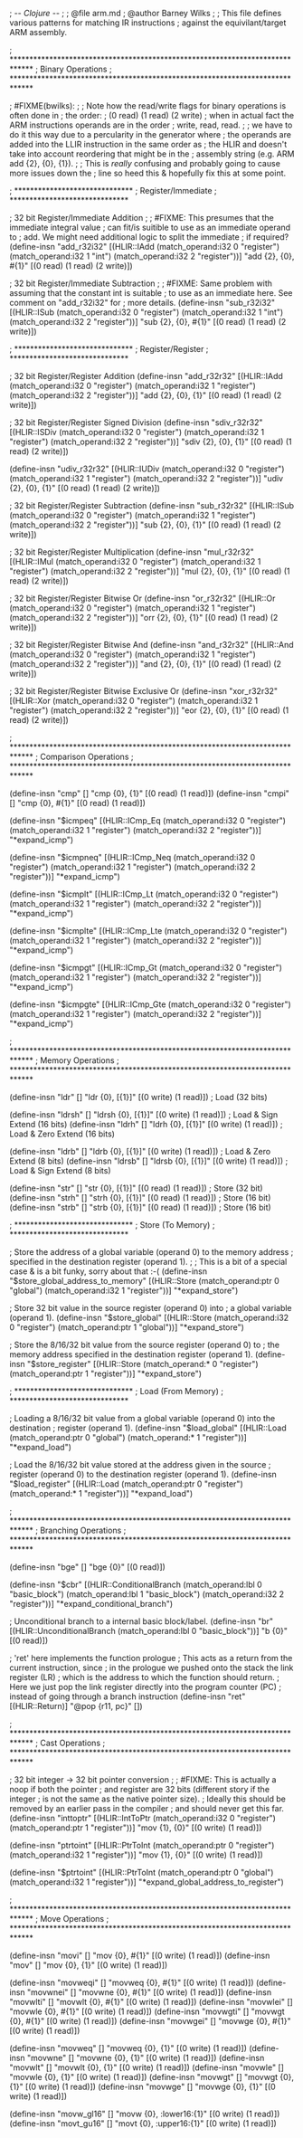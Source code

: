 ; -*- Clojure -*-
;
; @file arm.md
; @author Barney Wilks
;
; This file defines various patterns for matching IR instructions
; against the equivilant/target ARM assembly.

; *****************************************************************************
;                             Binary Operations
; *****************************************************************************

; #FIXME(bwilks):
;
;    Note how the read/write flags for binary operations is often done in
;    the order:
;        (0 read) (1 read) (2 write)
;    when in actual fact the ARM instructions operands are in the order
;        write, read, read.
;
;   we have to do it this way due to a percularity in the generator where
;   the operands are added into the LLIR instruction in the same order as
;   the HLIR and doesn't take into account reordering that might be in the
;   assembly string (e.g. ARM add {2}, {0}, {1}).
;
;   This is _really_ confusing and probably going to cause more issues down the
;   line so heed this & hopefully fix this at some point.

; ******************************
;      Register/Immediate
; ******************************

; 32 bit Register/Immediate Addition
;
; #FIXME: This presumes that the immediate integral value
;         can fit/is suitible to use as an immediate operand to
;         add. We might need additional logic to split the immediate
;         if required?
(define-insn "add_r32i32"
	[(HLIR::IAdd
		(match_operand:i32 0 "register")
		(match_operand:i32 1 "int")
		(match_operand:i32 2 "register"))]
	"add {2}, {0}, #{1}"
	[(0 read) (1 read) (2 write)])

; 32 bit Register/Immediate Subtraction
;
; #FIXME: Same problem with assuming that the constant int is suitable
;         to use as an immediate here. See comment on "add_r32i32" for
;         more details.
(define-insn "sub_r32i32"
	[(HLIR::ISub
		(match_operand:i32 0 "register")
		(match_operand:i32 1 "int")
		(match_operand:i32 2 "register"))]
	"sub {2}, {0}, #{1}"
	[(0 read) (1 read) (2 write)])

; ******************************
;      Register/Register
; ******************************

; 32 bit Register/Register Addition
(define-insn "add_r32r32"
	[(HLIR::IAdd
		(match_operand:i32 0 "register")
		(match_operand:i32 1 "register")
		(match_operand:i32 2 "register"))]
	"add {2}, {0}, {1}"
	[(0 read) (1 read) (2 write)])

; 32 bit Register/Register Signed Division
(define-insn "sdiv_r32r32"
	[(HLIR::ISDiv
		(match_operand:i32 0 "register")
		(match_operand:i32 1 "register")
		(match_operand:i32 2 "register"))]
	"sdiv {2}, {0}, {1}"
	[(0 read) (1 read) (2 write)])

(define-insn "udiv_r32r32"
	[(HLIR::IUDiv
		(match_operand:i32 0 "register")
		(match_operand:i32 1 "register")
		(match_operand:i32 2 "register"))]
	"udiv {2}, {0}, {1}"
	[(0 read) (1 read) (2 write)])

; 32 bit Register/Register Subtraction
(define-insn "sub_r32r32"
	[(HLIR::ISub
		(match_operand:i32 0 "register")
		(match_operand:i32 1 "register")
		(match_operand:i32 2 "register"))]
	"sub {2}, {0}, {1}"
	[(0 read) (1 read) (2 write)])

; 32 bit Register/Register Multiplication
(define-insn "mul_r32r32"
	[(HLIR::IMul
		(match_operand:i32 0 "register")
		(match_operand:i32 1 "register")
		(match_operand:i32 2 "register"))]
	"mul {2}, {0}, {1}"
	[(0 read) (1 read) (2 write)])

; 32 bit Register/Register Bitwise Or
(define-insn "or_r32r32"
	[(HLIR::Or
		(match_operand:i32 0 "register")
		(match_operand:i32 1 "register")
		(match_operand:i32 2 "register"))]
	"orr {2}, {0}, {1}"
	[(0 read) (1 read) (2 write)])

; 32 bit Register/Register Bitwise And
(define-insn "and_r32r32"
	[(HLIR::And
		(match_operand:i32 0 "register")
		(match_operand:i32 1 "register")
		(match_operand:i32 2 "register"))]
	"and {2}, {0}, {1}"
	[(0 read) (1 read) (2 write)])

; 32 bit Register/Register Bitwise Exclusive Or
(define-insn "xor_r32r32"
	[(HLIR::Xor
		(match_operand:i32 0 "register")
		(match_operand:i32 1 "register")
		(match_operand:i32 2 "register"))]
	"eor {2}, {0}, {1}"
	[(0 read) (1 read) (2 write)])

; *****************************************************************************
;                             Comparison Operations
; *****************************************************************************

(define-insn "cmp"  [] "cmp {0}, {1}"  [(0 read) (1 read)])
(define-insn "cmpi" [] "cmp {0}, #{1}" [(0 read) (1 read)])

(define-insn "$icmpeq"
	[(HLIR::ICmp_Eq
		(match_operand:i32 0 "register")
		(match_operand:i32 1 "register")
		(match_operand:i32 2 "register"))]
	"*expand_icmp")

(define-insn "$icmpneq"
	[(HLIR::ICmp_Neq
		(match_operand:i32 0 "register")
		(match_operand:i32 1 "register")
		(match_operand:i32 2 "register"))]
	"*expand_icmp")

(define-insn "$icmplt"
	[(HLIR::ICmp_Lt
		(match_operand:i32 0 "register")
		(match_operand:i32 1 "register")
		(match_operand:i32 2 "register"))]
	"*expand_icmp")

(define-insn "$icmplte"
	[(HLIR::ICmp_Lte
		(match_operand:i32 0 "register")
		(match_operand:i32 1 "register")
		(match_operand:i32 2 "register"))]
	"*expand_icmp")

(define-insn "$icmpgt"
	[(HLIR::ICmp_Gt
		(match_operand:i32 0 "register")
		(match_operand:i32 1 "register")
		(match_operand:i32 2 "register"))]
	"*expand_icmp")

(define-insn "$icmpgte"
	[(HLIR::ICmp_Gte
		(match_operand:i32 0 "register")
		(match_operand:i32 1 "register")
		(match_operand:i32 2 "register"))]
	"*expand_icmp")

; *****************************************************************************
;                             Memory Operations
; *****************************************************************************

(define-insn "ldr"   [] "ldr {0}, [{1}]"   [(0 write) (1 read)])   ; Load (32 bits)

(define-insn "ldrsh" [] "ldrsh {0}, [{1}]" [(0 write) (1 read)]) ; Load & Sign Extend (16 bits)
(define-insn "ldrh"  [] "ldrh {0}, [{1}]"  [(0 write) (1 read)])  ; Load & Zero Extend (16 bits)

(define-insn "ldrb"  [] "ldrb {0}, [{1}]"  [(0 write) (1 read)])  ; Load & Zero Extend (8 bits)
(define-insn "ldrsb" [] "ldrsb {0}, [{1}]" [(0 write) (1 read)]) ; Load & Sign Extend (8 bits)

(define-insn "str"   [] "str {0}, [{1}]"   [(0 read) (1 read)])   ; Store (32 bit)
(define-insn "strh"  [] "strh {0}, [{1}]"  [(0 read) (1 read)])  ; Store (16 bit)
(define-insn "strb"  [] "strb {0}, [{1}]"  [(0 read) (1 read)])  ; Store (16 bit)

; ******************************
;      Store (To Memory)
; ******************************

; Store the address of a global variable (operand 0) to the memory address
; specified in the destination register (operand 1).
;
; This is a bit of a special case & is a bit funky, sorry about that :-(
(define-insn "$store_global_address_to_memory"
	[(HLIR::Store
		(match_operand:ptr 0 "global")
		(match_operand:i32 1 "register"))]
	"*expand_store")

; Store 32 bit value in the source register (operand 0) into
; a global variable (operand 1).
(define-insn "$store_global"
	[(HLIR::Store
		(match_operand:i32 0 "register")
		(match_operand:ptr 1 "global"))]
	"*expand_store")

; Store the 8/16/32 bit value from the source register (operand 0) to
; the memory address specified in the destination register (operand 1).
(define-insn "$store_register"
	[(HLIR::Store
		(match_operand:*   0 "register")
		(match_operand:ptr 1 "register"))]
	"*expand_store")

; ******************************
;      Load (From Memory)
; ******************************

; Loading a 8/16/32 bit value from a global variable (operand 0) into the destination
; register (operand 1).
(define-insn "$load_global"
	[(HLIR::Load
		(match_operand:ptr 0 "global")
		(match_operand:*   1 "register"))]
	"*expand_load")

; Load the 8/16/32 bit value stored at the address given in the source
; register (operand 0) to the destination register (operand 1).
(define-insn "$load_register"
	[(HLIR::Load
		(match_operand:ptr 0 "register")
		(match_operand:*   1 "register"))]
	"*expand_load")

; *****************************************************************************
;                             Branching Operations
; *****************************************************************************

(define-insn "bge" [] "bge {0}" [(0 read)])

(define-insn "$cbr"
	[(HLIR::ConditionalBranch
		(match_operand:lbl 0 "basic_block")
		(match_operand:lbl 1 "basic_block")
		(match_operand:i32 2 "register"))]
	"*expand_conditional_branch")

; Unconditional branch to a internal basic block/label.
(define-insn "br"
	[(HLIR::UnconditionalBranch
		(match_operand:lbl 0 "basic_block"))]
	"b {0}"
	[(0 read)])

; 'ret' here implements the function prologue
; This acts as a return from the current instruction, since
; in the prologue we pushed onto the stack the link register (LR)
; which is the address to which the function should return.
; Here we just pop the link register directly into the program counter (PC)
; instead of going through a branch instruction
(define-insn "ret"
	[(HLIR::Return)]
	"@pop {r11, pc}"
	[])

; *****************************************************************************
;                             Cast Operations
; *****************************************************************************

; 32 bit integer -> 32 bit pointer conversion
;
; #FIXME: This is actually a noop if both the pointer
;         and register are 32 bits (different story if the integer
;         is not the same as the native pointer size).
;         Ideally this should be removed by an earlier pass in the compiler
;         and should never get this far.
(define-insn "inttoptr"
	[(HLIR::IntToPtr
		(match_operand:i32 0 "register")
		(match_operand:ptr 1 "register"))]
	"mov {1}, {0}"
	[(0 write) (1 read)])

(define-insn "ptrtoint"
	[(HLIR::PtrToInt
		(match_operand:ptr 0 "register")
		(match_operand:i32 1 "register"))]
	"mov {1}, {0}"
	[(0 write) (1 read)])

(define-insn "$ptrtoint"
	[(HLIR::PtrToInt
		(match_operand:ptr 0 "global")
		(match_operand:i32 1 "register"))]
	"*expand_global_address_to_register")

; *****************************************************************************
;                             Move Operations
; *****************************************************************************

(define-insn "movi" [] "mov {0}, #{1}" [(0 write) (1 read)])
(define-insn "mov"  [] "mov {0}, {1}"  [(0 write) (1 read)])

(define-insn "movweqi" [] "movweq {0}, #{1}" [(0 write) (1 read)])
(define-insn "movwnei" [] "movwne {0}, #{1}" [(0 write) (1 read)])
(define-insn "movwlti" [] "movwlt {0}, #{1}" [(0 write) (1 read)])
(define-insn "movwlei" [] "movwle {0}, #{1}" [(0 write) (1 read)])
(define-insn "movwgti" [] "movwgt {0}, #{1}" [(0 write) (1 read)])
(define-insn "movwgei" [] "movwge {0}, #{1}" [(0 write) (1 read)])

(define-insn "movweq" [] "movweq {0}, {1}"   [(0 write) (1 read)])
(define-insn "movwne" [] "movwne {0}, {1}"   [(0 write) (1 read)])
(define-insn "movwlt" [] "movwlt {0}, {1}"   [(0 write) (1 read)])
(define-insn "movwle" [] "movwle {0}, {1}"   [(0 write) (1 read)])
(define-insn "movwgt" [] "movwgt {0}, {1}"   [(0 write) (1 read)])
(define-insn "movwge" [] "movwge {0}, {1}"   [(0 write) (1 read)])

(define-insn "movw_gl16" [] "movw {0}, :lower16:{1}" [(0 write) (1 read)])
(define-insn "movt_gu16" [] "movt {0}, :upper16:{1}" [(0 write) (1 read)])
